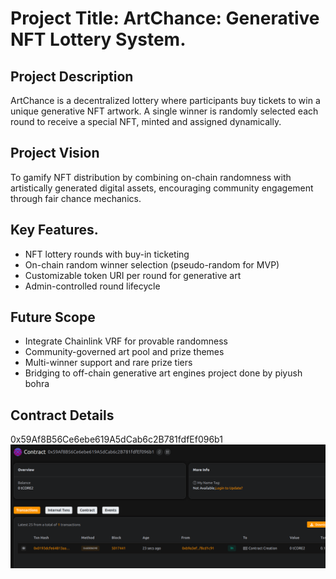 # Project Title: ArtChance: Generative NFT Lottery System.  
   
## Project Description 

ArtChance is a decentralized lottery where participants buy tickets to win a unique generative NFT artwork. A single winner is randomly selected each round to receive a special NFT, minted and assigned dynamically.
  
## Project Vision        

To gamify NFT distribution by combining on-chain randomness with artistically generated digital assets, encouraging community engagement through fair chance mechanics.

## Key Features.  

- NFT lottery rounds with buy-in ticketing
- On-chain random winner selection (pseudo-random for MVP)
- Customizable token URI per round for generative art     
- Admin-controlled round lifecycle

## Future Scope

- Integrate Chainlink VRF for provable randomness
- Community-governed art pool and prize themes
- Multi-winner support and rare prize tiers
- Bridging to off-chain generative art engines
project done by piyush bohra
## Contract Details
0x59Af8B56Ce6ebe619A5dCab6c2B781fdfEf096b1
![alt text](image.png)
    